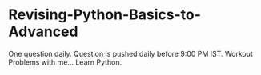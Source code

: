 # Revising-Python-Basics-to-Advanced
One question daily. Question is pushed daily before 9:00 PM IST. Workout Problems with me... Learn Python.
